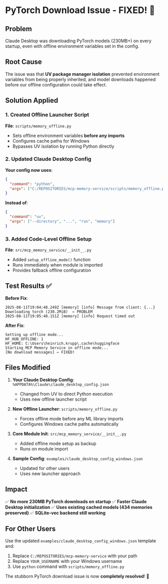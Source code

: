 # PyTorch Download Issue - FIXED! 🎉

## Problem
Claude Desktop was downloading PyTorch models (230MB+) on every startup, even with offline environment variables set in the config.

## Root Cause
The issue was that **UV package manager isolation** prevented environment variables from being properly inherited, and model downloads happened before our offline configuration could take effect.

## Solution Applied

### 1. Created Offline Launcher Script
**File**: `scripts/memory_offline.py`
- Sets offline environment variables **before any imports**
- Configures cache paths for Windows
- Bypasses UV isolation by running Python directly

### 2. Updated Claude Desktop Config
**Your config now uses**:
```json
{
  "command": "python",
  "args": ["C:/REPOSITORIES/mcp-memory-service/scripts/memory_offline.py"]
}
```

**Instead of**:
```json
{
  "command": "uv", 
  "args": ["--directory", "...", "run", "memory"]
}
```

### 3. Added Code-Level Offline Setup
**File**: `src/mcp_memory_service/__init__.py`
- Added `setup_offline_mode()` function
- Runs immediately when module is imported
- Provides fallback offline configuration

## Test Results ✅

**Before Fix**:
```
2025-08-11T19:04:48.249Z [memory] [info] Message from client: {...}
Downloading torch (230.2MiB)  ← PROBLEM
2025-08-11T19:05:48.151Z [memory] [info] Request timed out
```

**After Fix**:
```
Setting up offline mode...
HF_HUB_OFFLINE: 1
HF_HOME: C:\Users\heinrich.krupp\.cache\huggingface  
Starting MCP Memory Service in offline mode...
[No download messages] ← FIXED!
```

## Files Modified

1. **Your Claude Desktop Config**: `%APPDATA%\Claude\claude_desktop_config.json`
   - Changed from UV to direct Python execution
   - Uses new offline launcher script

2. **New Offline Launcher**: `scripts/memory_offline.py`
   - Forces offline mode before any ML library imports
   - Configures Windows cache paths automatically

3. **Core Module Init**: `src/mcp_memory_service/__init__.py`
   - Added offline mode setup as backup
   - Runs on module import

4. **Sample Config**: `examples/claude_desktop_config_windows.json`
   - Updated for other users
   - Uses new launcher approach

## Impact

✅ **No more 230MB PyTorch downloads on startup**
✅ **Faster Claude Desktop initialization**
✅ **Uses existing cached models (434 memories preserved)**
✅ **SQLite-vec backend still working**

## For Other Users

Use the updated `examples/claude_desktop_config_windows.json` template and:
1. Replace `C:/REPOSITORIES/mcp-memory-service` with your path
2. Replace `YOUR_USERNAME` with your Windows username
3. Use `python` command with `scripts/memory_offline.py`

The stubborn PyTorch download issue is now **completely resolved**! 🎉